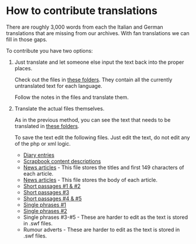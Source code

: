 # How to contribute translations

There are roughly 3,000 words from each the Italian and German translations that are missing from our archives. With fan translations we can fill in those gaps.

To contribute you have two options:

1. Just translate and let someone else input the text back into the proper places.

   Check out the files in [these folders](https://github.com/jkrowling-official-website/jkrowling-official-website/tree/master/Contributing%20Translations). They contain all the currently untranslated text for each language.
 
   Follow the notes in the files and translate them.

2. Translate the actual files themselves.

   As in the previous method, you can see the text that needs to be translated in [these folders](https://github.com/jkrowling-official-website/jkrowling-official-website/tree/master/Contributing%20Translations).
 
   To save the text edit the following files. Just edit the text, do not edit any of the php or xml logic.
 
   - [Diary entries](https://github.com/jkrowling-official-website/jkrowling-official-website/blob/master/cfm/desktop.php)
   - [Scrapbook content descriptions](https://github.com/jkrowling-official-website/jkrowling-official-website/blob/master/cfm/secretcontent_get.php)
   - [News articles](https://github.com/jkrowling-official-website/jkrowling-official-website/blob/master/cfm/news_listarchive.php) - This file stores the titles and first 149 characters of each article.
   - [News articles](https://github.com/jkrowling-official-website/jkrowling-official-website/blob/master/cfm/news_getarticle.php) - This file stores the body of each article.
   - [Short passages #1 & #2](https://github.com/jkrowling-official-website/jkrowling-official-website/blob/master/cfm/fansites.php)
   - [Short passages #3](https://github.com/jkrowling-official-website/jkrowling-official-website/blob/master/cfm/faq_poll.php)
   - [Short passages #4 & #5](https://github.com/jkrowling-official-website/jkrowling-official-website/blob/master/cfm/secretcontent_get.php)
   - [Single phrases #1](https://github.com/jkrowling-official-website/jkrowling-official-website/blob/master/cfm/rubbishbin.php)
   - [Single phrases #2](https://github.com/jkrowling-official-website/jkrowling-official-website/blob/master/cfm/exam_get.php)
   - Single phrases #3-#5 - These are harder to edit as the text is stored in .swf files.
   - Rumour adverts - These are harder to edit as the text is stored in .swf files.
